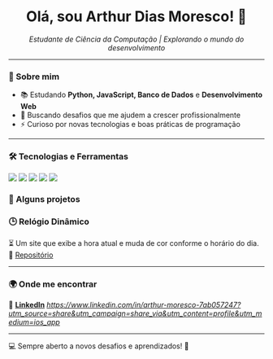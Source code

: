<h1 align="center">Olá, sou Arthur Dias Moresco! 👋</h1>

<p align="center">
  <em>Estudante de Ciência da Computação | Explorando o mundo do desenvolvimento</em>
</p>

---

### 🚀 Sobre mim  
- 📚 Estudando **Python, JavaScript, Banco de Dados** e **Desenvolvimento Web**  
- 🎯 Buscando desafios que me ajudem a crescer profissionalmente  
- ⚡ Curioso por novas tecnologias e boas práticas de programação  

---

### 🛠️ Tecnologias e Ferramentas  
<p align="left">
  <img src="https://img.shields.io/badge/Python-3776AB?style=for-the-badge&logo=python&logoColor=white"/>
  <img src="https://img.shields.io/badge/JavaScript-F7DF1E?style=for-the-badge&logo=javascript&logoColor=black"/>
  <img src="https://img.shields.io/badge/MySQL-4479A1?style=for-the-badge&logo=mysql&logoColor=white"/>
  <img src="https://img.shields.io/badge/HTML5-E34F26?style=for-the-badge&logo=html5&logoColor=white"/>
  <img src="https://img.shields.io/badge/CSS3-1572B6?style=for-the-badge&logo=css3&logoColor=white"/>
</p>


### 📂 Alguns projetos  

### 🕒 Relógio Dinâmico  
⏳ Um site que exibe a hora atual e muda de cor conforme o horário do dia.  
🔗 [Repositório](https://github.com/Arthurdm04/JS/tree/main/js/aula12ex/ex014)  

---

### 🌍 Onde me encontrar  
💼 **[LinkedIn](#)** *https://www.linkedin.com/in/arthur-moresco-7ab057247?utm_source=share&utm_campaign=share_via&utm_content=profile&utm_medium=ios_app*  

---

💻 Sempre aberto a novos desafios e aprendizados! 🚀
